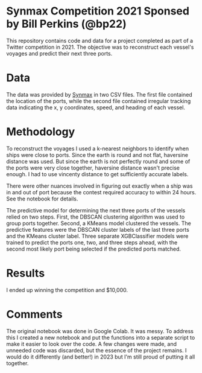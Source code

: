 # Synmax Competition 2021 Sponsed by Bill Perkins (@bp22)

This repository contains code and data for a project completed as part of a Twitter competition in 2021. The objective was to reconstruct each vessel's voyages and predict their next three ports.

# Data
The data was provided by [Synmax](https://www.synmax.com/) in two CSV files. The first file contained the location of the ports, while the second file contained irregular tracking data indicating the x, y coordinates, speed, and heading of each vessel.

# Methodology
To reconstruct the voyages I used a k-nearest neighbors to identify when ships were close to ports. Since the earth is round and not flat, haversine distance was used. But since the earth is not perfectly round and some of the ports were very close together, haversine distance wasn't precise enough. I had to use vincenty distance to get sufficiently accurate labels.

There were other nuances involved in figuring out exactly when a ship was in and out of port because the contest required accuracy to within 24 hours. See the notebook for details. 

The predictive model for determining the next three ports of the vessels relied on two steps. First, the DBSCAN clustering algorithm was used to group ports together. Second, a KMeans model clustered the vessels. The predictive features were the DBSCAN cluster labels of the last three ports and the KMeans cluster label. Three separate XGBClassifier models were trained to predict the ports one, two, and three steps ahead, with the second most likely port being selected if the predicted ports matched.

# Results

I ended up winning the competition and $10,000. 

# Comments

The original notebook was done in Google Colab. It was messy. To address this I created a new notebook and put the functions into a separate script to make it easier to look over the code. A few changes were made, and unneeded code was discarded, but the essence of the project remains. I would do it differently (and better!) in 2023 but I'm still proud of putting it all together.